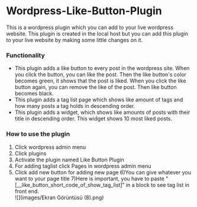 # Wordpress-Like-Button-Plugin
This is a wordpress plugin which you can add  to your live wordpress website. This plugin is created in the local host but you can add this plugin to your live website by making some little changes on it.<br>
### Functionality <br>
* This plugin adds a like button to every post in the wordpress site. When you click the button, you can like the post. Then the like button's color becomes green, it shows that the post is liked. When you click the like button again, you can remove the like of the post. Then like button becomes black.
* This plugin adds a tag list page which shows like amount  of tags and how many posts a tag holds in descending order.
* This plugin adds a widget, which shows like amounts of posts with their title in descending order. This widget shows 10 most liked posts.

### How to use the plugin
1) Click wordpress admin menu
2) Click plugins 
3) Activate the plugin named Like Button Plugin
4) For adding taglist click Pages in wordpress admin menu
5) Click add new button for adding new page
6)You can give whatever you want to your page title
7)Here is important, you have to paste "[__like_button_short_code_of_show_tag_list]" in a block to see tag list in front end. <br>
![](images/Ekran Görüntüsü (8).png)
